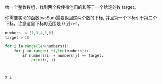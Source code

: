 给一个整数数组，找到两个数使得他们的和等于一个给定的数 target。

你需要实现的函数twoSum需要返回这两个数的下标, 并且第一个下标小于第二个下标。注意这里下标的范围是 0 到 n-1。

```python
numbers  = [1,3,4,5,6]
target = 10

for i in range(len(numbers)):
    for j in range(i +1,len(numbers)):
        if numbers[i] + numbers[j] == target:
            print(i, j)
            
        

```

    2 4

